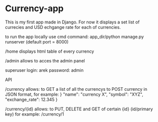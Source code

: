 # Currency-app

This is my first app made in Django.
For now it displays a set list of currecies and USD echgange rate for each of currencies.

to run the app locally use cmd command: app_dir/python manage.py runserver
(default port = 8000)

/home displays html table of every currency

/admin allows to acces the admin panel

  superuser login: arek password: admin

API

/currency allows:
to GET a list of all the currencys
to POST currency in JSON format, for example: 
}
  "name": "currency X",
  "symbol": "XYZ",
  "exchange_rate": 12.345
}

/currency/{id} allows:
to PUT, DELETE and GET of certain {id} (id/primary key) for example: /currency/1

